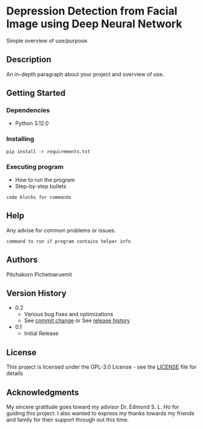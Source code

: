 # Depression Detection from Facial Image using Deep Neural Network

Simple overview of use/purpose.

## Description

An in-depth paragraph about your project and overview of use.

## Getting Started

### Dependencies

* Python 3.12.0

### Installing

```
pip install -r requirements.txt
```

### Executing program

* How to run the program
* Step-by-step bullets
```
code blocks for commands
```

## Help

Any advise for common problems or issues.
```
command to run if program contains helper info
```

## Authors

Pitchakorn Pichetnaruemit

## Version History

* 0.2
    * Various bug fixes and optimizations
    * See [commit change]() or See [release history]()
* 0.1
    * Initial Release

## License

This project is licensed under the GPL-3.0 License - see the [LICENSE](LICENSE) file for details

## Acknowledgments

My sincere gratitude goes toward my advisor Dr. Edmond S. L. Ho for guiding this project. I also
wanted to express my thanks towards my friends and family for their support through out
this time.


<!-- Inspiration, code snippets, etc.
* [awesome-readme](https://github.com/matiassingers/awesome-readme)
* [PurpleBooth](https://gist.github.com/PurpleBooth/109311bb0361f32d87a2)
* [dbader](https://github.com/dbader/readme-template)
* [zenorocha](https://gist.github.com/zenorocha/4526327)
* [fvcproductions](https://gist.github.com/fvcproductions/1bfc2d4aecb01a834b46) -->
